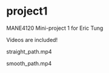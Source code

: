 # project1
MANE4120 Mini-project 1 for Eric Tung

Videos are included!

straight_path.mp4

smooth_path.mp4
